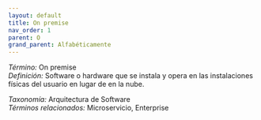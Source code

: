 ```yaml
---
layout: default
title: On premise
nav_order: 1
parent: O
grand_parent: Alfabéticamente
---
```


*Término:* On premise  
*Definición:* Software o hardware que se instala y opera en las instalaciones físicas del usuario en lugar de en la nube.

*Taxonomía:* Arquitectura de Software  
*Términos relacionados:* Microservicio, Enterprise
